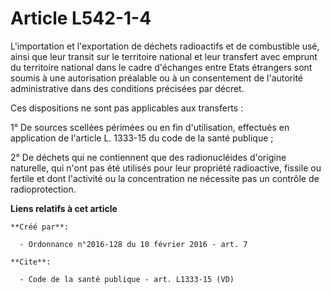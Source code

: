 # Article L542-1-4

L'importation et l'exportation de déchets radioactifs et de combustible usé, ainsi que leur transit sur le territoire
national et leur transfert avec emprunt du territoire national dans le cadre d'échanges entre Etats étrangers sont soumis à
une autorisation préalable ou à un consentement de l'autorité administrative dans des conditions précisées par décret.

Ces dispositions ne sont pas applicables aux transferts :

1° De sources scellées périmées ou en fin d'utilisation, effectués en application de l'article L. 1333-15 du code de la santé
publique ;

2° De déchets qui ne contiennent que des radionucléides d'origine naturelle, qui n'ont pas été utilisés pour leur propriété
radioactive, fissile ou fertile et dont l'activité ou la concentration ne nécessite pas un contrôle de radioprotection.

**Liens relatifs à cet article**

	**Créé par**:

	  - Ordonnance n°2016-128 du 10 février 2016 - art. 7

	**Cite**:

	  - Code de la santé publique - art. L1333-15 (VD)
